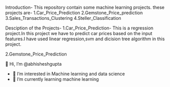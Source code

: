 Introduction-
This repository contain some machine learning projects.
these projects are-
1.Car_Price_Prediction
2.Gemstone_Price_prediction
3.Sales_Transactions_Clustering
4.Steller_Classification

Desciption of the Projects-
1.Car_Price_Prediction-
This is a regression project.In this project we have to
predict car prices based on the input features.I have used
linear regression,svm and dicision tree algorithm in this
project.

2.Gemstone_Price_Prediction


 👋 Hi, I’m @abhisheshgupta
- 👀 I’m interested in Machine learning and data science
- 🌱 I’m currently learning machine learning

<!---
abhisheshgupta/abhisheshgupta is a ✨ special ✨ repository because its `README.md` (this file) appears on your GitHub profile.
You can click the Preview link to take a look at your changes.
--->
